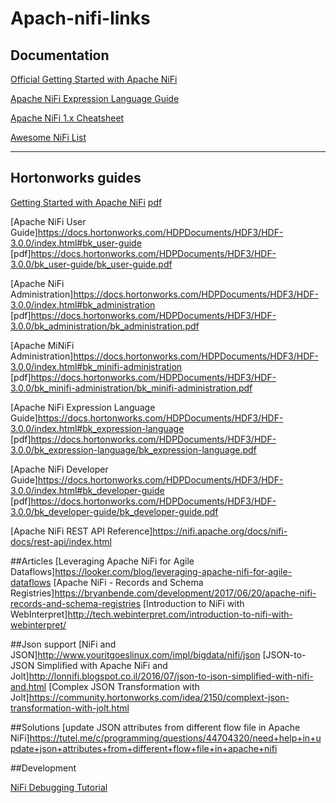 # Apach-nifi-links

## Documentation

[Official Getting Started with Apache NiFi](https://nifi.apache.org/docs/nifi-docs/html/getting-started.html)

[Apache NiFi Expression Language Guide](https://nifi.apache.org/docs/nifi-docs/html/expression-language-guide.html)

[Apache NiFi 1.x Cheatsheet](https://dzone.com/articles/apache-nifi-10-cheatsheet)

[Awesome NiFi List](https://dzone.com/articles/apache-nifi-10-cheatsheet)

***
## Hortonworks guides
[Getting Started with Apache NiFi](https://docs.hortonworks.com/HDPDocuments/HDF3/HDF-3.0.0/index.html#bk_getting-started-with-apache-nifi)
[pdf](https://docs.hortonworks.com/HDPDocuments/HDF3/HDF-3.0.0/bk_getting-started-with-apache-nifi/bk_getting-started-with-apache-nifi.pdf)

[Apache NiFi User Guide]https://docs.hortonworks.com/HDPDocuments/HDF3/HDF-3.0.0/index.html#bk_user-guide
[pdf]https://docs.hortonworks.com/HDPDocuments/HDF3/HDF-3.0.0/bk_user-guide/bk_user-guide.pdf

[Apache NiFi Administration]https://docs.hortonworks.com/HDPDocuments/HDF3/HDF-3.0.0/index.html#bk_administration
[pdf]https://docs.hortonworks.com/HDPDocuments/HDF3/HDF-3.0.0/bk_administration/bk_administration.pdf

[Apache MiNiFi Administration]https://docs.hortonworks.com/HDPDocuments/HDF3/HDF-3.0.0/index.html#bk_minifi-administration
[pdf]https://docs.hortonworks.com/HDPDocuments/HDF3/HDF-3.0.0/bk_minifi-administration/bk_minifi-administration.pdf

[Apache NiFi Expression Language Guide]https://docs.hortonworks.com/HDPDocuments/HDF3/HDF-3.0.0/index.html#bk_expression-language
[pdf]https://docs.hortonworks.com/HDPDocuments/HDF3/HDF-3.0.0/bk_expression-language/bk_expression-language.pdf

[Apache NiFi Developer Guide]https://docs.hortonworks.com/HDPDocuments/HDF3/HDF-3.0.0/index.html#bk_developer-guide
[pdf]https://docs.hortonworks.com/HDPDocuments/HDF3/HDF-3.0.0/bk_developer-guide/bk_developer-guide.pdf

[Apache NiFi REST API Reference]https://nifi.apache.org/docs/nifi-docs/rest-api/index.html

##Articles
[Leveraging Apache NiFi for Agile Dataflows]https://looker.com/blog/leveraging-apache-nifi-for-agile-dataflows
[Apache NiFi - Records and Schema Registries]https://bryanbende.com/development/2017/06/20/apache-nifi-records-and-schema-registries
[Introduction to NiFi with WebInterpret]http://tech.webinterpret.com/introduction-to-nifi-with-webinterpret/

##Json support
[NiFi and JSON]http://www.youritgoeslinux.com/impl/bigdata/nifi/json
[JSON-to-JSON Simplified with Apache NiFi and Jolt]http://lonnifi.blogspot.co.il/2016/07/json-to-json-simplified-with-nifi-and.html
[Complex JSON Transformation with Jolt]https://community.hortonworks.com/idea/2150/complext-json-transformation-with-jolt.html

##Solutions
[update JSON attributes from different flow file in Apache NiFi]https://tutel.me/c/programming/questions/44704320/need+help+in+update+json+attributes+from+different+flow+file+in+apache+nifi


##Development

[NiFi Debugging Tutorial](https://community.hortonworks.com/articles/106931/nifi-debugging-tutorial.html)
